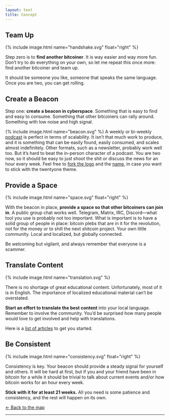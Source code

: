 ```yaml
---
layout: text 
title: Concept
---
```


## Team Up
{% include image.html name="handshake.svg" float="right" %}

Step zero is to **find another bitcoiner**. It is way easier and way more fun. Don’t
try to do everything on your own, so let me repeat this once more: find another
bitcoiner and team up. 

It should be someone you like, someone that speaks the same language. Once you
are two, you can get rolling.

## Create a Beacon

Step one: **create a beacon in cyberspace**. Something that is easy to find and easy
to consume. Something that other bitcoiners can rally around. Something with low
noise and high signal.

{% include image.html name="beacon.svg" %}
A weekly or bi-weekly [podcast] is perfect in terms of scalability. It isn’t that
much work to produce, and it is something that can be easily found, easily
consumed, and scales almost indefinitely. Other formats, such as a newsletter,
probably work well too. But it’s hard to beat the in-person character of a
podcast. You are two now, so it should be easy to just shoot the shit or discuss
the news for an hour every week. Feel free to [fork the logo][logo] and the [name], in
case you want to stick with the twentyone theme.

## Provide a Space
{% include image.html name="space.svg" float="right" %}

With the beacon in place, **provide a space so that other bitcoiners can join in**.
A public group chat works well. Telegram, Matrix, IRC, Discord—what tool you use
is probably not too important. What is important is to have a solid group of
people in place: bitcoin plebs that are in it for the revolution, not for the
money or to shill the next shitcoin project. Your own little community. Local
and localized, but globally connected.

Be welcoming but vigilant, and always remember that everyone is a scammer.

## Translate Content
{% include image.html name="translation.svg" %}

There is no shortage of great educational content. Unfortunately, most of it is
in English. The importance of localized educational material can’t be
overstated.

**Start an effort to translate the best content** into your local
language. Remember to involve the community. You’d be surprised how many people
would love to get involved and help with translations.

Here is a [list of articles][translations] to get you started.

## Be Consistent
{% include image.html name="consistency.svg" float="right" %}

Consistency is key. Your beacon should provide a steady signal for yourself and
others. It will be hard at first, but if you and your friend have been in
bitcoin for a while it should be trivial to talk about current events and/or how
bitcoin works for an hour every week.

**Stick with it for at least 21 weeks.** All you need is some patience and
consistency, and the rest will happen on its own.



[← Back to the map](/)

---

[podcast]: /podcast
[logo]: /logo
[name]: /fork#the-name
[translations]: /translations
